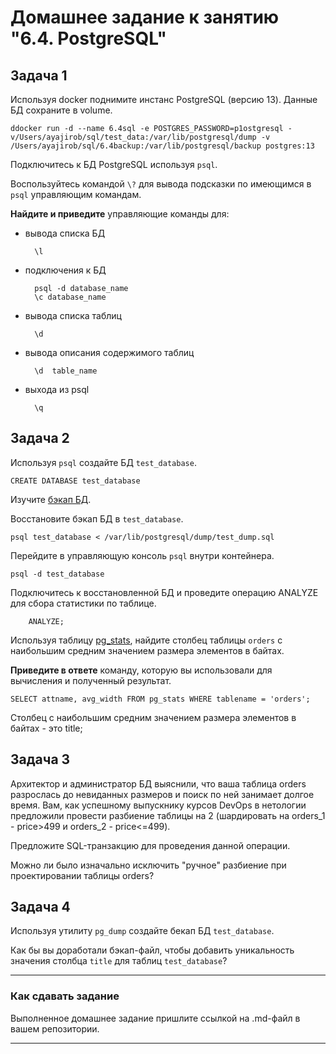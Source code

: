 # Домашнее задание к занятию "6.4. PostgreSQL"

## Задача 1

Используя docker поднимите инстанс PostgreSQL (версию 13). Данные БД сохраните в volume.

    ddocker run -d --name 6.4sql -e POSTGRES_PASSWORD=p1ostgresql -v/Users/ayajirob/sql/test_data:/var/lib/postgresql/dump -v /Users/ayajirob/sql/6.4backup:/var/lib/postgresql/backup postgres:13
    
Подключитесь к БД PostgreSQL используя `psql`.

Воспользуйтесь командой `\?` для вывода подсказки по имеющимся в `psql` управляющим командам.

**Найдите и приведите** управляющие команды для:
- вывода списка БД
    
        \l

- подключения к БД

        psql -d database_name
        \c database_name

- вывода списка таблиц

        \d

- вывода описания содержимого таблиц

        \d  table_name

- выхода из psql

        \q

## Задача 2

Используя `psql` создайте БД `test_database`.

    CREATE DATABASE test_database

Изучите [бэкап БД](https://github.com/netology-code/virt-homeworks/tree/master/06-db-04-postgresql/test_data).

Восстановите бэкап БД в `test_database`.

    psql test_database < /var/lib/postgresql/dump/test_dump.sql 

Перейдите в управляющую консоль `psql` внутри контейнера.

    psql -d test_database

Подключитесь к восстановленной БД и проведите операцию ANALYZE для сбора статистики по таблице.

        ANALYZE;

Используя таблицу [pg_stats](https://postgrespro.ru/docs/postgresql/12/view-pg-stats), найдите столбец таблицы `orders` 
с наибольшим средним значением размера элементов в байтах.

**Приведите в ответе** команду, которую вы использовали для вычисления и полученный результат.

    SELECT attname, avg_width FROM pg_stats WHERE tablename = 'orders';

Столбец с наибольшим средним значением размера элементов в байтах - это title;

## Задача 3

Архитектор и администратор БД выяснили, что ваша таблица orders разрослась до невиданных размеров и
поиск по ней занимает долгое время. Вам, как успешному выпускнику курсов DevOps в нетологии предложили
провести разбиение таблицы на 2 (шардировать на orders_1 - price>499 и orders_2 - price<=499).

Предложите SQL-транзакцию для проведения данной операции.

Можно ли было изначально исключить "ручное" разбиение при проектировании таблицы orders?

## Задача 4

Используя утилиту `pg_dump` создайте бекап БД `test_database`.

Как бы вы доработали бэкап-файл, чтобы добавить уникальность значения столбца `title` для таблиц `test_database`?

---

### Как cдавать задание

Выполненное домашнее задание пришлите ссылкой на .md-файл в вашем репозитории.

---
